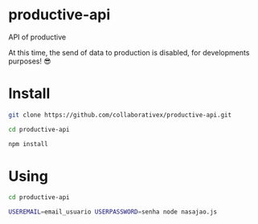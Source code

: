 # productive-api
API of productive

At this time, the send of data to production is disabled, for developments purposes! 😎

# Install

```bash
git clone https://github.com/collaborativex/productive-api.git

cd productive-api

npm install
```

# Using

```bash
cd productive-api

USEREMAIL=email_usuario USERPASSWORD=senha node nasajao.js
```